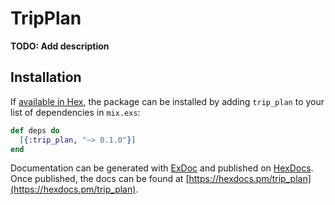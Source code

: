# TripPlan

**TODO: Add description**

## Installation

If [available in Hex](https://hex.pm/docs/publish), the package can be installed
by adding `trip_plan` to your list of dependencies in `mix.exs`:

```elixir
def deps do
  [{:trip_plan, "~> 0.1.0"}]
end
```

Documentation can be generated with [ExDoc](https://github.com/elixir-lang/ex_doc)
and published on [HexDocs](https://hexdocs.pm). Once published, the docs can
be found at [https://hexdocs.pm/trip_plan](https://hexdocs.pm/trip_plan).

